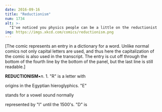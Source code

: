 ```yaml
---
date: 2016-09-16
title: "Reductionism"
num: 1734
alt: >-
  "I've noticed you physics people can be a little on the reductionist side." "That's ridiculous. Name ONE reductionist word I've ever said."
img: https://imgs.xkcd.com/comics/reductionism.png
---
```

[The comic represents an entry in a dictionary for a word. Unlike normal comics not only capital letters are used, and thus here the capitalization of the comic is also used in the transcript. The entry is cut off through the bottom of the fourth line by the bottom of the panel, but the last line is still readable.]

**REDUCTIONISM**•*n*. 1. "R" is a letter with

origins in the Egyptian hieroglyphics. "E"

stands for a vowel sound normally

represented by "I" until the 1500's. "D" is